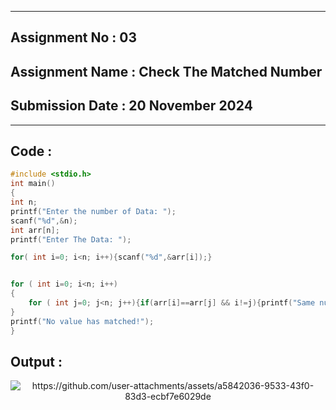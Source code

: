 
----------
## **Assignment No : 03**

## **Assignment Name : Check The Matched Number**

## **Submission Date : 20 November 2024**

----------



## **Code :**
```C
#include <stdio.h>
int main()
{
int n;
printf("Enter the number of Data: ");
scanf("%d",&n);
int arr[n];
printf("Enter The Data: ");

for( int i=0; i<n; i++){scanf("%d",&arr[i]);}


for ( int i=0; i<n; i++)
{
    for ( int j=0; j<n; j++){if(arr[i]==arr[j] && i!=j){printf("Same number found which is: %d in index %d & %d.",arr[i],i,j); return 0;}}
}
printf("No value has matched!");
}

```

## **Output :**
<p align="center">
<img alt="https://github.com/user-attachments/assets/a5842036-9533-43f0-83d3-ecbf7e6029de">
</p>

